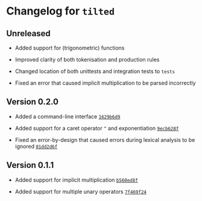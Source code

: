 # Changelog for `tilted`

## Unreleased

- Added support for (trigonometric) functions

- Improved clarity of both tokenisation and production rules

- Changed location of both unittests and integration tests to `tests`

- Fixed an error that caused implicit multiplication to be parsed incorrectly

## Version 0.2.0

- Added a command-line interface [`1629b6d9`]

- Added support for a caret operator `^` and exponentiation [`9ecb628f`]

- Fixed an error-by-design that caused errors during lexical analysis to be ignored [`01dd2d6f`]

[`1629b6d9`]: https://github.com/SaltedPeanutButter/cal/commit/1629b6d9ad6cf17ec4e5924add407847bff929a4
[`9ecb628f`]: https://github.com/SaltedPeanutButter/cal/commit/9ecb628fc13d5e82c54a8c3cb27bf8dbd2aaa110
[`01dd2d6f`]: https://github.com/SaltedPeanutButter/cal/commit/01dd2d6f68d1c1a1794cf8576e45e0c10c4e9b54

## Version 0.1.1

- Added support for implicit multiplication [`b560ed8f`]

- Added support for multiple unary operators [`7f469f24`]

[`b560ed8f`]: https://github.com/SaltedPeanutButter/cal/commit/b560ed8f5b6202e5ffd145910cc117e826ad6c8f
[`7f469f24`]: https://github.com/SaltedPeanutButter/cal/commit/7f469f24a5aedb1f3b04dbbd0b95638b1e62057c
